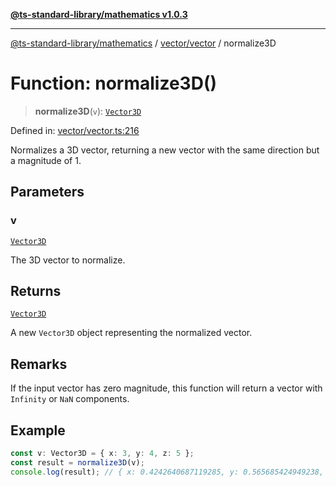 [**@ts-standard-library/mathematics v1.0.3**](../../../README.md)

***

[@ts-standard-library/mathematics](../../../README.md) / [vector/vector](../README.md) / normalize3D

# Function: normalize3D()

> **normalize3D**(`v`): [`Vector3D`](../type-aliases/Vector3D.md)

Defined in: [vector/vector.ts:216](https://github.com/gabaudette/ts-stdlib/blob/be448e6a9d9c20c6c2f27f6550ce4e65fc8c9b89/packages/mathematics/src/vector/vector.ts#L216)

Normalizes a 3D vector, returning a new vector with the same direction but a magnitude of 1.

## Parameters

### v

[`Vector3D`](../type-aliases/Vector3D.md)

The 3D vector to normalize.

## Returns

[`Vector3D`](../type-aliases/Vector3D.md)

A new `Vector3D` object representing the normalized vector.

## Remarks

If the input vector has zero magnitude, this function will return a vector with `Infinity` or `NaN` components.

## Example

```ts
const v: Vector3D = { x: 3, y: 4, z: 5 };
const result = normalize3D(v);
console.log(result); // { x: 0.4242640687119285, y: 0.565685424949238, z: 0.7071067811865475 }
```
